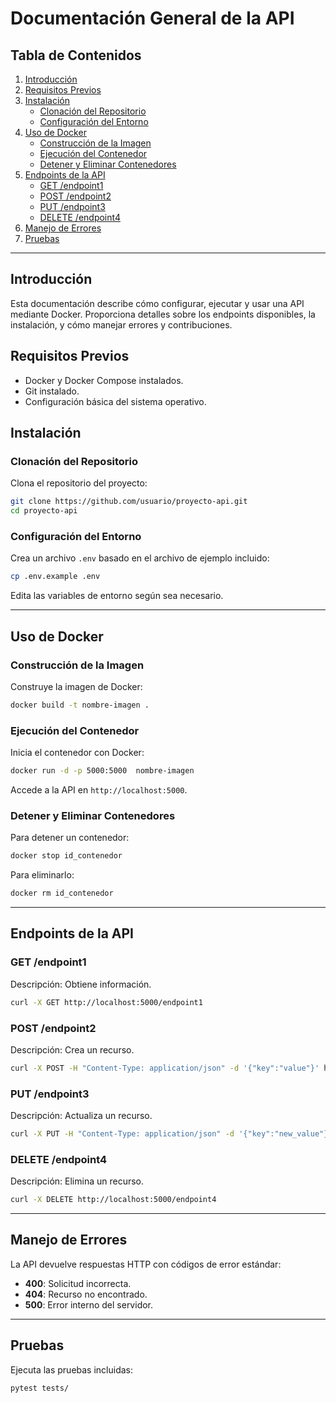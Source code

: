 
# Documentación General de la API

## Tabla de Contenidos
1. [Introducción](#introducción)
2. [Requisitos Previos](#requisitos-previos)
3. [Instalación](#instalación)
   - [Clonación del Repositorio](#clonación-del-repositorio)
   - [Configuración del Entorno](#configuración-del-entorno)
4. [Uso de Docker](#uso-de-docker)
   - [Construcción de la Imagen](#construcción-de-la-imagen)
   - [Ejecución del Contenedor](#ejecución-del-contenedor)
   - [Detener y Eliminar Contenedores](#detener-y-eliminar-contenedores)
5. [Endpoints de la API](#endpoints-de-la-api)
   - [GET /endpoint1](#get-endpoint1)
   - [POST /endpoint2](#post-endpoint2)
   - [PUT /endpoint3](#put-endpoint3)
   - [DELETE /endpoint4](#delete-endpoint4)
6. [Manejo de Errores](#manejo-de-errores)
7. [Pruebas](#pruebas)

---

## Introducción
Esta documentación describe cómo configurar, ejecutar y usar una API mediante Docker. Proporciona detalles sobre los endpoints disponibles, la instalación, y cómo manejar errores y contribuciones.

## Requisitos Previos
- Docker y Docker Compose instalados.
- Git instalado.
- Configuración básica del sistema operativo.

## Instalación

### Clonación del Repositorio
Clona el repositorio del proyecto:
```bash
git clone https://github.com/usuario/proyecto-api.git
cd proyecto-api
```

### Configuración del Entorno
Crea un archivo `.env` basado en el archivo de ejemplo incluido:
```bash
cp .env.example .env
```
Edita las variables de entorno según sea necesario.

---

## Uso de Docker

### Construcción de la Imagen
Construye la imagen de Docker:
```bash
docker build -t nombre-imagen .
```

### Ejecución del Contenedor
Inicia el contenedor con Docker:
```bash
docker run -d -p 5000:5000  nombre-imagen
```
Accede a la API en `http://localhost:5000`.

### Detener y Eliminar Contenedores
Para detener un contenedor:
```bash
docker stop id_contenedor
```
Para eliminarlo:
```bash
docker rm id_contenedor
```

---

## Endpoints de la API

### GET /endpoint1
Descripción: Obtiene información.
```bash
curl -X GET http://localhost:5000/endpoint1
```

### POST /endpoint2
Descripción: Crea un recurso.
```bash
curl -X POST -H "Content-Type: application/json" -d '{"key":"value"}' http://localhost:5000/endpoint2
```

### PUT /endpoint3
Descripción: Actualiza un recurso.
```bash
curl -X PUT -H "Content-Type: application/json" -d '{"key":"new_value"}' http://localhost:5000/endpoint3
```

### DELETE /endpoint4
Descripción: Elimina un recurso.
```bash
curl -X DELETE http://localhost:5000/endpoint4
```

---

## Manejo de Errores
La API devuelve respuestas HTTP con códigos de error estándar:
- **400**: Solicitud incorrecta.
- **404**: Recurso no encontrado.
- **500**: Error interno del servidor.

---

## Pruebas
Ejecuta las pruebas incluidas:
```bash
pytest tests/
```



